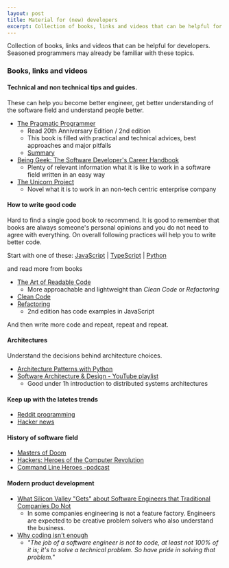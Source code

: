 ```yaml
---
layout: post
title: Material for (new) developers
excerpt: Collection of books, links and videos that can be helpful for (new) developers. Seasoned programmers may already be familiar with these topics.
---
```


Collection of books, links and videos that can be helpful for developers. Seasoned programmers may already be familiar with these topics.

### Books, links and videos

#### Technical and non technical tips and guides.

These can help you become better engineer, get better understanding of the software field and understand people better.

* [The Pragmatic Programmer](https://www.goodreads.com/book/show/4099.The_Pragmatic_Programmer)
  * Read 20th Anniversary Edition / 2nd edition
  * This book is filled with practical and technical advices, best approaches and major pitfalls
  * [Summary](https://github.com/HugoMatilla/The-Pragmatic-Programmer)
* [Being Geek: The Software Developer's Career Handbook](https://www.goodreads.com/book/show/8473471-being-geek)
  * Plenty of relevant information what it is like to work in a software field written in an easy way
* [The Unicorn Project](https://www.goodreads.com/book/show/44333183-the-unicorn-project)
  * Novel what it is to work in an non-tech centric enterprise company

#### How to write good code

Hard to find a single good book to recommend. It is good to remember that books are always someone's personal opinions and you do not need to agree with everything. On overall following practices will help you to write better code.

Start with one of these:
[JavaScript](https://github.com/ryanmcdermott/clean-code-javascript) | [TypeScript](https://github.com/labs42io/clean-code-typescript) | [Python](https://github.com/zedr/clean-code-python)

and read more from books

* [The Art of Readable Code](https://www.goodreads.com/book/show/8677004-the-art-of-readable-code)
  * More approachable and lightweight than _Clean Code_ or _Refactoring_
* [Clean Code](https://www.goodreads.com/book/show/3735293-clean-code)
* [Refactoring](https://www.goodreads.com/book/show/44936.Refactoring)
  * 2nd edition has code examples in JavaScript

And then write more code and repeat, repeat and repeat.

#### Architectures

Understand the decisions behind architecture choices.

* [Architecture Patterns with Python](https://www.goodreads.com/book/show/50083115-architecture-patterns-with-python)
* [Software Architecture & Design - YouTube playlist](https://www.youtube.com/playlist?list=PL4JxLacgYgqTgS8qQPC17fM-NWMTr5GW6)
  * Good under 1h introduction to distributed systems architectures

#### Keep up with the latetes trends

* [Reddit programming](http://www.reddit.com/r/programming)
* [Hacker news](https://news.ycombinator.com/)

#### History of software field

* [Masters of Doom](https://www.goodreads.com/book/show/222146.Masters_of_Doom)
* [Hackers: Heroes of the Computer Revolution](https://www.goodreads.com/book/show/56829.Hackers)
* [Command Line Heroes -podcast](https://www.redhat.com/en/command-line-heroes)

#### Modern product development

* [What Silicon Valley "Gets" about Software Engineers that Traditional Companies Do Not](https://blog.pragmaticengineer.com/what-silicon-valley-gets-right-on-software-engineers/)
  * In some companies engineering is not a feature factory. Engineers are expected to be creative problem solvers who also understand the business.
* [Why coding isn't enough](https://www.youtube.com/watch?v=yzhnRt6ZDKM)
  * _"The job of a software engineer is not to code, at least not 100% of it is; it's to solve a technical problem. So have pride in solving that problem."_
